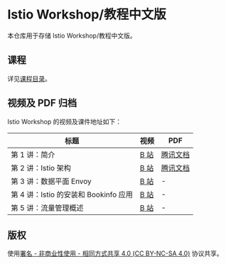 # Istio Workshop/教程中文版
本仓库用于存储 Istio Workshop/教程中文版。

## 课程

详见[课程目录](SUMMARY.md)。

## 视频及 PDF 归档

Istio Workshop 的视频及课件地址如下：

| 标题          | 视频                                                 | PDF                                                   |
| ------------- | ---------------------------------------------------- | ----------------------------------------------------- |
| 第 1 讲：简介 | [B 站](https://www.bilibili.com/video/BV1Gr4y1a7gt/) | [腾讯文档](https://docs.qq.com/pdf/DRU55RlBLTEdEbVR2) |
| 第 2 讲：Istio 架构 | [B 站](https://www.bilibili.com/video/BV1BL4y137C5/) | [腾讯文档](https://docs.qq.com/pdf/DRXRiVXlXVWxZRXNi)|
| 第 3 讲：数据平面 Envoy | [B 站](https://bilibili.com/video/BV1vU4y1Z7FM/) | - |
| 第 4 讲：Istio 的安装和 Bookinfo 应用 | [B 站](https://www.bilibili.com/video/BV1X34y1b76Q) | - |
| 第 5 讲：流量管理概述 | [B 站](https://www.bilibili.com/video/BV1Yi4y1C7Fw) | - |

## 版权

使用[署名 - 非商业性使用 - 相同方式共享 4.0 (CC BY-NC-SA 4.0)](https://creativecommons.org/licenses/by-nc-sa/4.0/deed.zh)  协议共享。
